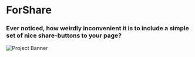# ForShare
### Ever noticed, how weirdly inconvenient it is to include a simple set of nice share-buttons to your page? 

![Project Banner](http://lab.rudolphmax.com/assets/media/images/ForShare%20-%20Banner%20-%2020211105%20-%20small.jpg)



